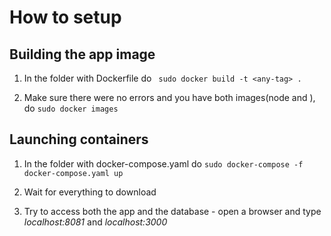 # How to setup

Building the app image
---

1. In the folder with Dockerfile do ``` sudo docker build -t <any-tag> .```

2. Make sure there were no errors and you have both images(node and <any-tag>), do ```sudo docker images```

Launching containers
---

1. In the folder with docker-compose.yaml do ```sudo docker-compose -f docker-compose.yaml up```

2. Wait for everything to download

3. Try to access both the app and the database - open a browser and type *localhost:8081* and *localhost:3000*

